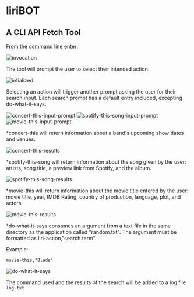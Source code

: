 # liriBOT
## A CLI API Fetch Tool

From the command line enter:

![invocation](./read-me-images/invocation.png)

The tool will prompt the user to select their intended action.

![intialized](./read-me-images/initialized.png)

Selecting an action will trigger another prompt asking the user for their search input.  Each search prompt has a default entry included, excepting do-what-it-says.

![concert-this-input-prompt](./read-me-images/concert-this-input-prompt.png)
![spotify-this-song-input-prompt](./read-me-images/spotify-this-song-input-prompt.png)
![movie-this-input-prompt](./read-me-images/movie-this-input-prompt.png)

*concert-this will return information about a band's upcoming show dates and venues.

![concert-this-results](./read-me-images/concert-this-results.png)

*spotify-this-song will return information about the song given by the user: artists, song title, a preview link from Spotify, and the album.

![spotify-this-song-results](./read-me-images/spotify-this-song-results.png)

*movie-this will return information about the movie title entered by the user: movie title, year, IMDB Rating, country of production, language, plot, and actors.

![movie-this-results](./read-me-images/movie-this-results.png)

*do-what-it-says consumes an argument from a text file in the same directory as the application called "random.txt".  The argument must be formatted as liri-action,"search term".

Example: 
```
movie-this,"Blade"
```

![do-what-it-says](./read-me-images/do-what-it-says-results.png)

The command used and the results of the search will be added to a log file `log.txt`

